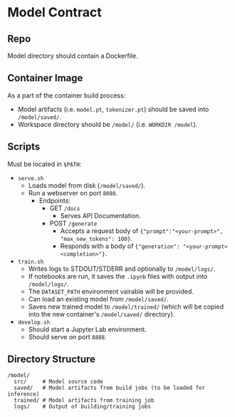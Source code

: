 # Model Contract

## Repo

Model directory should contain a Dockerfile.

## Container Image

As a part of the container build process:

- Model artifacts (i.e. `model.pt`, `tokenizer.pt`) should be saved into `/model/saved/`.
- Workspace directory should be `/model/` (i.e. `WORKDIR /model`).

## Scripts

Must be located in `$PATH`:

- `serve.sh`
    * Loads model from disk (`/model/saved/`).
    * Run a webserver on port `8080`.
        * Endpoints:
            * GET `/docs`
                * Serves API Documentation.
            * POST `/generate`
                * Accepts a request body of `{"prompt":"<your-prompt>", "max_new_tokens": 100}`.
                * Responds with a body of `{"generation": "<your-prompt><completion>"}`.
- `train.sh`
    * Writes logs to STDOUT/STDERR and optionally to `/model/logs/`.
    * If notebooks are run, it saves the `.ipynb` files with output into `/model/logs/`.
    * The `DATASET_PATH` environment vairable will be provided.
    * Can load an existing model from `/model/saved/`.
    * Saves new trained model to `/model/trained/` (which will be copied into the new container's `/model/saved/` directory).
- `develop.sh`
    * Should start a Jupyter Lab environment.
    * Should serve on port `8888`.

## Directory Structure

```
/model/
  src/     # Model source code
  saved/   # Model artifacts from build jobs (to be loaded for inference)
  trained/ # Model artifacts from training job
  logs/    # Output of building/training jobs
```


